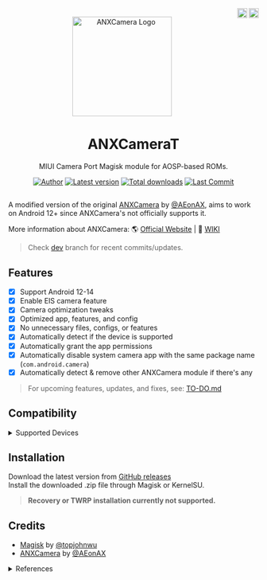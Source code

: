 <!---------- HEADER ----------->
<div align="center">
  <!---- Socials ----->
  <a href="https://t.me/hitoru"><img alt="Join Telegram Channel" src="https://telegram.org/img/t_logo.svg" height="20" width="20" align="right"></a>
  <a href="https://patreon.com/h1toru"><img alt="Get earlier updates on Patreon" src="https://c5.patreon.com/external/favicon/rebrand/favicon.svg" height="20" width="20" align="right"></a>
  <br>
  <!------ Main ------>
  <a href="#"><img alt="ANXCamera Logo" src="https://images.pling.com/img/00/00/56/85/28/1474817/9895fbdc87a54aa1f0de82cbf571a00048ef92b39ef4a93bff5cf81665dcc389dd12.png" height="200"></a>
  <h1>ANXCameraT</h1>
  <p>MIUI Camera Port Magisk module for AOSP-based ROMs.</p>
  <!--- Repo Info ---->
  <a href="/../../../"><img alt="Author" src="https://img.shields.io/badge/h1toru-black?style=flat&label=Author&labelColor=393939&color=92DCE4"/></a>
  <a href="/../../releases/latest"><img alt="Latest version" src="https://img.shields.io/github/v/release/h1toru/ANXCameraT?style=flat&labelColor=393939&color=92DCE4&label=Version&display_name=tag&include_prereleases"></a>
  <a href="/../../releases"><img alt="Total downloads" src="https://img.shields.io/github/downloads/h1toru/ANXCameraT/total?style=flat&labelColor=393939&color=92DCE4&label=Total%20downloads"></a>
  <a href="/../../tree/dev"><img alt="Last Commit" src="https://img.shields.io/github/last-commit/h1toru/ANXCameraT/dev?style=flat&labelColor=393939&color=92DCE4&label=last%20activity"></a>
</div>

##

A modified version of the original [ANXCamera](https://camera.aeonax.com) by [@AEonAX](https://camera.aeonax.com/#team), aims to work on Android 12+ since ANXCamera's not officially supports it.

More information about ANXCamera:  :earth_americas: [Official Website](https://camera.aeonax.com) | :book: [WIKI](https://github.com/nckmml/ANXCamera/wiki)

>Check [dev](/../../tree/dev) branch for recent commits/updates.

## Features

- [x] Support Android 12-14
- [x] Enable EIS camera feature
- [x] Camera optimization tweaks
- [x] Optimized app, features, and config
- [x] No unnecessary files, configs, or features
- [x] Automatically detect if the device is supported
- [x] Automatically grant the app permissions
- [x] Automatically disable system camera app with the same package name (`com.android.camera`)
- [x] Automatically detect & remove other ANXCamera module if there's any

>For upcoming features, updates, and fixes, see: [TO-DO.md](/TO-DO.md)  

## Compatibility

<details><summary>Supported Devices</summary>

`andromeda`  
`angler`  
`aqua`  
`aries`  
`armani`  
`begoniain`  
`begonia` (tested by myself)  
`beryllium`  
`cactus`  
`cancro_MI3`  
`cancro_MI4`  
`cepheus`  
`cereus`  
`chiron`  
`cmi`  
`daisy_sprout`  
`davinciin`  
`davinci`  
`dior`  
`dipper`  
`equuleus`  
`ferrari`  
`gemini`  
`ginkgo`  
`grus`  
`gucci`  
`hammerhead`  
`hennessy`  
`hermes_pro`  
`hermes`  
`HM2013022`  
`HM2013023`  
`HM2014011`  
`HM2014112`  
`HM2014501`  
`HM2014811`  
`HM2014812`  
`HM2014813`  
`HM2014816`  
`HM2014817`  
`HM2014818`  
`HM2014819`  
`HM2014821`  
`ido`  
`jasmine_sprout`  
`jason`  
`kate`  
`kenzo`  
`land`  
`latte`  
`laurel_sprout`  
`laurus`  
`lavender`  
`lcsh6795_lwt_cu`  
`lcsh6795_lwt_l`  
`lcsh92_wet_jb9`  
`lcsh92_wet_tdd`  
`leo`  
`libra`  
`lotus`  
`lte26007`  
`markf`  
`markw`  
`meri`  
`mido`  
`mocha`  
`nikel`  
`nitrogen`  
`omega`  
`onc`  
`perseus`  
`phoenixin`  
`phoenix`  
`pine`  
`pisces`  
`platina`  
`polaris`  
`prada`  
`pyxis`  
`raphaelin`  
`raphael`  
`riva`  
`RMX1921`  
`rolex`  
`rosy`  
`sagit`  
`sakura`  
`santoni`  
`sirius`  
`taurus`  
`tissot_sprout`  
`tucana`  
`tulip`  
`ursa`  
`vince`  
`violet`  
`virgo`  
`wayne`  
`whyred`  
`willow`  
`wt86047`  
`wt88047`  
`ysl`

</details>

## Installation

Download the latest version from [GitHub releases](/../../releases/latest)  
Install the downloaded .zip file through Magisk or KernelSU.  
>**Recovery or TWRP installation currently not supported.**

## Credits

- [Magisk](https://github.com/topjohnwu/Magisk) by [@topjohnwu](https://github.com/topjohnwu)
- [ANXCamera](https://camera.aeonax.com) by [@AEonAX](https://github.com/XEonAX)  

<details><summary>References</summary>

<!-- - https://t.me/TrinityRoms/167 -->
- https://forum.xda-developers.com/t/guide-enable-aux-camera-for-third-party-camera-apps.3846325/  
- https://forum.xda-developers.com/t/access-to-tele-and-macro-cams-from-other-camera-apps.4114275/  

</details>
